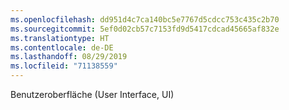 ```yaml
---
ms.openlocfilehash: dd951d4c7ca140bc5e7767d5cdcc753c435c2b70
ms.sourcegitcommit: 5ef0d02cb57c7153fd9d5417cdcad45665af832e
ms.translationtype: HT
ms.contentlocale: de-DE
ms.lasthandoff: 08/29/2019
ms.locfileid: "71138559"
---
```

Benutzeroberfläche (User Interface, UI)